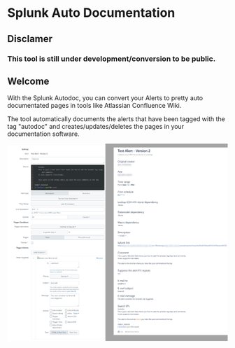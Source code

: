 # Splunk Auto Documentation

## Disclamer
### This tool is still under development/conversion to be public.

## Welcome

With the Splunk Autodoc, you can convert your Alerts to pretty auto documentated pages in tools like Atlassian Confluence Wiki.

The tool automatically documents the alerts that have been tagged with the tag "autodoc" and creates/updates/deletes the pages in your documentation software.

![Photo](./static/Normal_autodoc_page.png)
